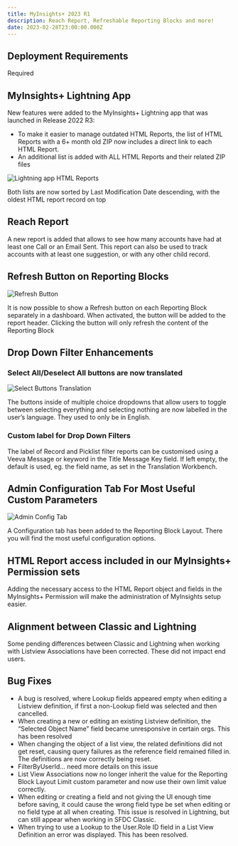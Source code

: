 ```yaml
---
title: MyInsights+ 2023 R1
description: Reach Report, Refreshable Reporting Blocks and more!
date: 2023-02-28T23:00:00.000Z
---
```


## Deployment Requirements

<feature-badges package zip>Required</feature-badges>

## MyInsights+ Lightning App

New features were added to the MyInsights+ Lightning app that was launched in Release 2022 R3:
- To make it easier to manage outdated HTML Reports, the list of HTML Reports with a 6+ month old ZIP now includes a direct link to each HTML Report.
- An additional list is added with ALL HTML Reports and their related ZIP files

![Lightning app HTML Reports](/static/img/release-2023R1-lightning-app-HTML-Reports.png "Lightning App HTML Reports")

Both lists are now sorted by Last Modification Date descending, with the oldest HTML report record on top

## Reach Report

A new report is added that allows to see how many accounts have had at least one Call or an Email Sent. 
This report can also be used to track accounts with at least one suggestion, or with any other child record. 

## Refresh Button on Reporting Blocks

![Refresh Button](/static/img/release-2023R1-Refresh-Button.png "Refresh Button on Reporting Blocks")

It is now possible to show a Refresh button on each Reporting Block separately in a dashboard. When activated, the button will be added to the report header. Clicking the button will only refresh the content of the Reporting Block

## Drop Down Filter Enhancements

### Select All/Deselect All buttons are now translated

![Select Buttons Translation](/static/img/release-2023R1-Select-Buttons-Translated.png "Select/Deselect Buttons Translation")

The buttons inside of multiple choice dropdowns that allow users to toggle between selecting everything and selecting nothing are now labelled in the user’s language. They used to only be in English.

### Custom label for Drop Down Filters

The label of Record and Picklist filter reports can be customised using a Veeva Message or keyword in the Title Message Key field. If left empty, the default is used, eg. the field name, as set in the Translation Workbench.

## Admin Configuration Tab For Most Useful Custom Parameters

![Admin Config Tab](/static/img/release-2023R1-Admin-Config-Tab.png "Admin Configuration Tab")

A Configuration tab has been added to the Reporting Block Layout. There you will find the most useful configuration options.

## HTML Report access included in our MyInsights+ Permission sets

Adding the necessary access to the HTML Report object and fields in the MyInsights+ Permission will make the administration of MyInsights setup easier.

## Alignment between Classic and Lightning

Some pending differences between Classic and Lightning when working with Listview Associations have been corrected. These did not impact end users.

## Bug Fixes

- A bug is resolved, where Lookup fields appeared empty when editing a Listview definition, if first a non-Lookup field was selected and then cancelled.
- When creating a new or editing an existing Listview definition, the “Selected Object Name” field became unresponsive in certain orgs. This has been resolved
- When changing the object of a list view, the related definitions did not get reset, causing query failures as the reference field remained filled in. The definitions are now correctly being reset.
- FilterByUserId… need more details on this issue
- List View Associations now no longer inherit the value for the Reporting Block Layout Limit custom parameter and now use their own limit value correctly.
- When editing or creating a field and not giving the UI enough time before saving, it could cause the wrong field type be set when editing or no field type at all when creating. This issue is resolved in Lightning, but can still appear when working in SFDC Classic.
- When trying to use a Lookup to the User.Role ID field in a List View Definition an error was displayed. This has been resolved.
